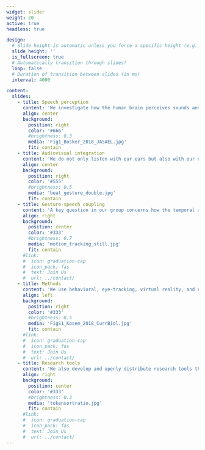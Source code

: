 ```yaml
---
widget: slider
weight: 20
active: true
headless: true

design:
  # Slide height is automatic unless you force a specific height (e.g. '400px')
  slide_height: ''
  is_fullscreen: true
  # Automatically transition through slides?
  loop: false
  # Duration of transition between slides (in ms)
  interval: 4000

content:
  slides:
    - title: Speech perception
      content: 'We investigate how the human brain perceives sounds and words from speech.'
      align: center
      background:
        position: right
        color: '#666'
        #brightness: 0.3
        media: 'Fig1_Bosker_2018_JASAEL.jpg'
        fit: contain
    - title: Audiovisual integration
      content: 'We do not only listen with our ears but also with our eyes, using lip movements and carefully-timed hand gestures to perceive speech.'
      align: center
      background:
        position: right
        color: '#555'
        #brightness: 0.5
        media: 'beat_gesture_double.jpg'
        fit: contain
    - title: Gesture-speech coupling
      content: 'A key question in our group concerns how the temporal alignment between gesture and speech shapes what we hear.'
      align: right
      background:
        position: center
        color: '#333'
        #brightness: 0.7
        media: 'motion_tracking_still.jpg'
        fit: contain
      #link:
      #  icon: graduation-cap
      #  icon_pack: fas
      #  text: Join Us
      #  url: ../contact/
    - title: Methods
      content: 'We use behavioral, eye-tracking, virtual reality, and neuroimaging methods in our experiments.'
      align: left
      background:
        position: right
        color: '#333'
        #brightness: 0.5
        media: 'FigS1_Kosem_2018_CurrBiol.jpg'
        fit: contain
      #link:
      #  icon: graduation-cap
      #  icon_pack: fas
      #  text: Join Us
      #  url: ../contact/
    - title: Research tools
      content: 'We also develop and openly distribute research tools that support and speed up data collection, annotation, and analysis.'
      align: right
      background:
        position: center
        color: '#333'
        #brightness: 0.3
        media: 'tokensortratio.jpg'
        fit: contain
      #link:
      #  icon: graduation-cap
      #  icon_pack: fas
      #  text: Join Us
      #  url: ../contact/
---
```


